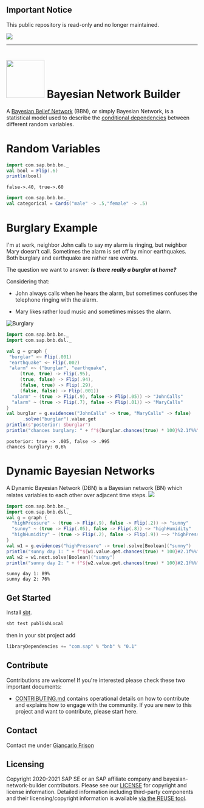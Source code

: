 ## Important Notice

This public repository is read-only and no longer maintained.

![](https://img.shields.io/badge/STATUS-NOT%20CURRENTLY%20MAINTAINED-red.svg?longCache=true&style=flat)

---


<img src="https://raw.githubusercontent.com/SAP/bayesian-network-builder/master/docs/logo.png" width="100"> Bayesian Network Builder 
=====

A [Bayesian Belief Network](https://en.wikipedia.org/wiki/Bayesian_network) (BBN), or simply Bayesian Network, is a statistical model used to describe the [conditional dependencies](https://en.wikipedia.org/wiki/Conditional_dependence) between different random variables.

# Random Variables
```scala
import com.sap.bnb.bn._
val bool = Flip(.6)
println(bool)
```

```
false->.40, true->.60
```

```scala
import com.sap.bnb.bn._
val categorical = Cards("male" -> .5,"female" -> .5)

```

# Burglary Example
I'm at work, neighbor John calls to say my alarm is ringing, but
neighbor Mary doesn't call. Sometimes the alarm is set off by
minor earthquakes. Both burglary and earthquake are rather rare events.

The question we want to answer: _**Is there really a burglar at home?**_

Considering that:

- John always calls when he hears the alarm, but sometimes
  confuses the telephone ringing with the alarm.

- Mary likes rather loud music and sometimes misses the alarm. 

![Burglary](docs/alarm.png)
```scala
import com.sap.bnb.bn._
import com.sap.bnb.dsl._

val g = graph {
 "burglar" <~ Flip(.001)
 "earthquake" <~ Flip(.002)
 "alarm" <~ ("burglar", "earthquake",
     (true, true) -> Flip(.95),
     (true, false) -> Flip(.94),
     (false, true) -> Flip(.29),
     (false, false) -> Flip(.001))
  "alarm" ~ (true -> Flip(.9), false -> Flip(.05)) ~> "JohnCalls"
  "alarm" ~ (true -> Flip(.7), false -> Flip(.01)) ~> "MaryCalls"
}
val burglar = g.evidences("JohnCalls" -> true, "MaryCalls" -> false)
      .solve("burglar").value.get
println(s"posterior: $burglar")
println("chances burglary: " + f"${burglar.chances(true) * 100}%2.1f%%")
```

```
posterior: true -> .005, false -> .995
chances burglary: 0,6%
```

# Dynamic Bayesian Networks
A Dynamic Bayesian Network (DBN) is a Bayesian network (BN) which relates variables to each other over adjacent time steps. 
![](docs/dbn.png)
```scala
import com.sap.bnb.bn._
import com.sap.bnb.dsl._
val g = graph {
  "highPressure" ~ (true -> Flip(.9), false -> Flip(.2)) ~> "sunny"
  "sunny" ~ (true -> Flip(.05), false -> Flip(.8)) ~> "highHumidity"
  "highHumidity" ~ (true -> Flip(.2), false -> Flip(.9)) ~~> "highPressure"
}
val w1 = g.evidences("highPressure" -> true).solve[Boolean]("sunny")
println("sunny day 1: " + f"${w1.value.get.chances(true) * 100}#2.1f%%") 
val w2 = w1.next.solve[Boolean]("sunny")
println("sunny day 2: " + f"${w2.value.get.chances(true) * 100}#2.1f%%") 
```
```
sunny day 1: 89%
sunny day 2: 76%
```

## Get Started
Install [sbt](https://www.scala-sbt.org/1.x/docs/Setup.html).

```sbt
sbt test publishLocal
```

then in your sbt project add 
```sbt
libraryDependencies += "com.sap" % "bnb" % "0.1"
```

## Contribute

Contributions are welcome!
If you're interested please check these two important documents:

* [CONTRIBUTING.md](CONTRIBUTING.md) contains operational details on how to contribute and explains how to engage with the community. If you are new to this project and want to contribute, please start here.

## Contact

Contact me under [Giancarlo Frison](https://gfrison.com)

## Licensing 

Copyright 2020-2021 SAP SE or an SAP affiliate company and bayesian-network-builder contributors. Please see our [LICENSE](LICENSE) for copyright and license information. Detailed information including third-party components and their licensing/copyright information is available [via the REUSE tool](https://api.reuse.software/info/github.com/SAP/bayesian-network-builder).

